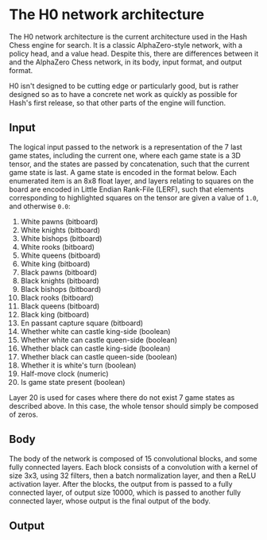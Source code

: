 # The H0 network architecture
The H0 network architecture is the current architecture used in the Hash Chess engine for search. It is a classic AlphaZero-style network, with a policy head, and a value head. Despite this, there are differences between it and the AlphaZero Chess network, in its body, input format, and output format.

H0 isn't designed to be cutting edge or particularly good, but is rather designed so as to have a concrete net work as quickly as possible for Hash's first release, so that other parts of the engine will function.

## Input
The logical input passed to the network is a representation of the 7 last game states, including the current one, where each game state is a 3D tensor, and the states are passed by concatenation, such that the current game state is last. A game state is encoded in the format below. Each enumerated item is an 8x8 float layer, and layers relating to squares on the board are encoded in Little Endian Rank-File (LERF), such that elements corresponding to highlighted squares on the tensor are given a value of `1.0`, and otherwise `0.0`:

1. White pawns (bitboard)
2. White knights (bitboard)
3. White bishops (bitboard)
4. White rooks (bitboard)
5. White queens (bitboard)
6. White king (bitboard)
7. Black pawns (bitboard)
8. Black knights (bitboard)
9. Black bishops (bitboard)
10. Black rooks (bitboard)
11. Black queens (bitboard)
12. Black king (bitboard)
13. En passant capture square (bitboard)
14. Whether white can castle king-side (boolean)
15. Whether white can castle queen-side (boolean)
16. Whether black can castle king-side (boolean)
17. Whether black can castle queen-side (boolean)
18. Whether it is white's turn (boolean)
19. Half-move clock (numeric)
20. Is game state present (boolean)

Layer 20 is used for cases where there do not exist 7 game states as described above. In this case, the whole tensor should simply be composed of zeros.

## Body
The body of the network is composed of 15 convolutional blocks, and some fully connected layers. Each block consists of a convolution with a kernel of size 3x3, using 32 filters, then a batch normalization layer, and then a ReLU activation layer. After the blocks, the output from is passed to a fully connected layer, of output size 10000, which is passed to another fully connected layer, whose output is the final output of the body.

## Output

